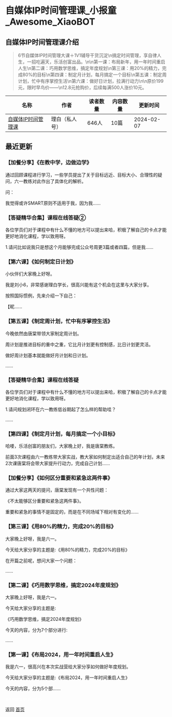 # 自媒体IP时间管理课_小报童_Awesome_XiaoBOT

## 自媒体IP时间管理课介绍
> 6节自媒体IP时间管理大课＋1V1辅导干货沉淀\n搞定时间管理，享自律人生，一招吃遍天，乐活创富出品。\n\n第一课：布局新年，用一年时间重启人生\n第二课：巧用数学思维，搞定年度规划\n第三课：用20%的精力，完成80%的目标\n第四课：制定月计划，每月搞定一个目标\n第五课：制定周计划，忙中有序掌控生活\n第六课：做好日计划，拉满行动力\n\n原价199元，限时早鸟价——\n12.8元抢购价，后续每满500人涨价10元。  
  


|名称|作者|读者数量|内容数量|更新时间|
|---|---|---|---|---|
|[自媒体IP时间管理课](https://xiaobot.net/p/libaighuhua?refer=0b133df9-27dc-423b-8101-639049001c13)|理白（私人号）|646人|10篇|2024-02-07|

## 最近更新
### 【加餐分享】《在教中学，边做边学》

通过回顾课程进行学习，一些学员提出了关于目标远近、目标大小、合理性的疑问，六一教练对此作出了具体化的解析。

问：

我觉得或许SMART原则不适用于我，因为我......

### 【答疑精华合集】课程在线答疑②

各位学员们对于课程中有什么不懂的地方可以提出来哈，积极了解自己的卡点才能更好地消化课程，学以致用呀。

1.请问比如说我只是想这个月能够完成公众号周更3篇或者四篇，但是我......

### 【第六课】《如何制定日计划》

小伙伴们大家晚上好呀。

我是刘小6，非常感谢理白学长，很高兴能有这个机会在这里与大家分享。

按照国际惯例，先来介绍一下自己：

【昵......

### 【第五课】《制定周计划，忙中有序掌控生活》

今晚依然由唐棠带领大家制定周计划。

周计划是推进目标的重中之重，它比月计划更有控制感，比日计划更灵活。

做好周计划基本就能做好月计划和日计划。

......

### 【答疑精华合集】课程在线答疑

各位学员们对于课程中有什么不懂的地方可以提出来哈，积极了解自己的卡点才能更好地消化课程，学以致用呀。

1.请问规划闭环在六一教练低谷期起了怎么样的帮助哇？

......

### 【第四课】《制定月计划，每月搞定一个小目标》

哈喽，乐活创富的朋友们，大家晚上好，我是唐棠教练。

前面3次课程由六一教练带大家实战，教大家如何制定出适合自己的年计划，未来2次课唐棠将会带大家提升行动力，完成自己计划......

### 【加餐分享】《如何区分重要和紧急这两件事》

通过大家这两天的提问，唐棠发现有一个共性问题：

《不太能够区分重要和紧急这两件事》。

重要和紧急的事情不是固定的，而是在不同场域下相对有变化的......

### 【第三课】《用80%的精力，完成20%的目标》

大家晚上好呀，我是六一。

今天给大家分享的主题是:《用80%的精力，完成20%的目标》

在开篇之前呢，想问大家一个问题：

......

### 【第二课】《巧用数学思维，搞定2024年度规划》

大家晚上好呀，我是六一。

今天给大家分享的主题是:

《巧用数学思维，搞定2024年度规划》

今天的内容，分为7个部分进行:

......

### 【第一课】《布局2024，用一年时间重启人生》

我是六一，很高兴在本次实战营给大家分享如何做好年度规划。

今天给大家分享的主题是:《布局2024，用一年时间重启人生》

今天的内容，分为5个部......


<a href="https://github.com/Reno9527/awesome-xiaobot" style="color: white; text-decoration: none;">awesome-xiaobot</a>

返回 [首页](../README.md)
